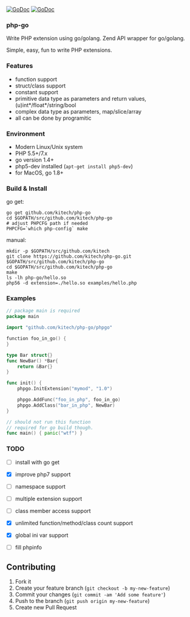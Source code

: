 

[![GoDoc](https://godoc.org/github.com/kitech/php-go/phpgo?status.svg)](https://godoc.org/github.com/kitech/php-go/phpgo)
[![GoDoc](https://godoc.org/github.com/kitech/php-go/zend?status.svg)](https://godoc.org/github.com/kitech/php-go/zend)

### php-go

Write PHP extension using go/golang. Zend API wrapper for go/golang. 

Simple, easy, fun to write PHP extensions.


### Features

* function support
* struct/class support
* constant support
* primitive data type as parameters and return values, (u)int*/float*/string/bool
* complex data type as parameters, map/slice/array
* all can be done by programitic


### Environment

* Modern Linux/Unix system
* PHP 5.5+/7.x
* go version 1.4+
* php5-dev installed (`apt-get install php5-dev`)
* for MacOS, go 1.8+

### Build & Install

go get:

```
go get github.com/kitech/php-go
cd $GOPATH/src/github.com/kitech/php-go
# adjust PHPCFG path if needed
PHPCFG=`which php-config` make
```


manual:

    mkdir -p $GOPATH/src/github.com/kitech
    git clone https://github.com/kitech/php-go.git $GOPATH/src/github.com/kitech/php-go
    cd $GOPATH/src/github.com/kitech/php-go
    make
    ls -lh php-go/hello.so
    php56 -d extension=./hello.so examples/hello.php


### Examples

```go
// package main is required
package main

import "github.com/kitech/php-go/phpgo"

function foo_in_go() {
}

type Bar struct{}
func NewBar() *Bar{
    return &Bar{}
}

func init() {
    phpgo.InitExtension("mymod", "1.0")

    phpgo.AddFunc("foo_in_php", foo_in_go)
    phpgo.AddClass("bar_in_php", NewBar)
}

// should not run this function
// required for go build though.
func main() { panic("wtf") }
```    

### TODO

- [ ] install with go get 
- [x] improve php7 support
- [ ] namespace support
- [ ] multiple extension support
- [ ] class member access support
- [x] unlimited function/method/class count support
- [x] global ini var support
- [ ] fill phpinfo


Contributing
------------
1. Fork it
2. Create your feature branch (``git checkout -b my-new-feature``)
3. Commit your changes (``git commit -am 'Add some feature'``)
4. Push to the branch (``git push origin my-new-feature``)
5. Create new Pull Request

